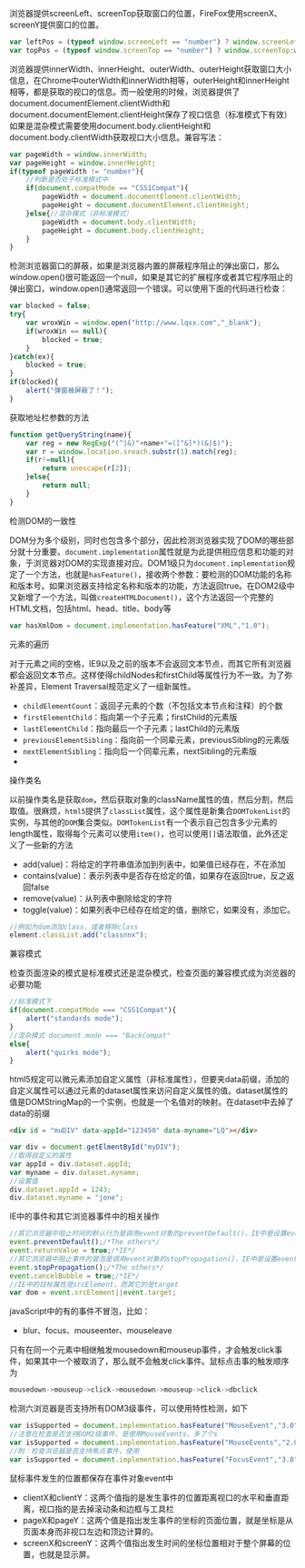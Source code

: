 

浏览器提供screenLeft、screenTop获取窗口的位置，FireFox使用screenX、screenY提供窗口的位置。

```js
var leftPos = (typeof window.screenLeft == "number") ? window.screenLeft:window.screenX;
var topPos = (typeof window.screenTop == "number") ? window.screenTop:window.screenY;
```

浏览器提供innerWidth、innerHeight、outerWidth、outerHeight获取窗口大小信息，在Chrome中outerWidth和innerWidth相等，outerHeight和innerHeight相等，都是获取的视口的信息。而一般使用的时候，浏览器提供了document.documentElement.clientWidth和document.documentElement.clientHeight保存了视口信息（标准模式下有效）如果是混杂模式需要使用document.body.clientHeight和document.body.clientWidth获取视口大小信息。兼容写法：

```js
var pageWidth = window.innerWidth;
var pageHeight = window.innerHeight;
if(typeof pageWidth != "number"){
    //判断是否处于标准模式中
    if(document.compatMode == "CSS1Compat"){
        pageWidth = document.documentElement.clientWidth;
        pageHeight = document.documentElement.clientHeight;
    }else{//混杂模式（非标准模式）
        pageWidth = document.body.clientWidth;
        pageHeight = document.body.clientHeight;
    }
}
```

检测浏览器窗口的屏蔽，如果是浏览器内置的屏蔽程序阻止的弹出窗口，那么window.open()很可能返回一个null，如果是其它的扩展程序或者其它程序阻止的弹出窗口，window.open()通常返回一个错误。可以使用下面的代码进行检查：

```js
var blocked = false;
try{
    var wroxWin = window.open("http://www.lqxx.com","_blank");
    if(wroxWin == null){
        blocked = true;
    }
}catch(ex){
    blocked = true;
}
if(blocked){
    alert("弹窗被屏蔽了！");
}
```

获取地址栏参数的方法

```js
function getQueryString(name){
    var reg = new RegExp("(^|&)"+name+"=([^&]*)(&|$)");
    var r = window.location.sreach.substr(1).match(reg);
    if(r!=null){
        return unescape(r[2]);
    }else{
        return null;
    }
}
```

检测DOM的一致性

DOM分为多个级别，同时也包含多个部分，因此检测浏览器实现了DOM的哪些部分就十分重要。`document.implementation`属性就是为此提供相应信息和功能的对象，于浏览器对DOM的实现直接对应。DOM1级只为`document.implementation`规定了一个方法，也就是`hasFeature()`，接收两个参数：要检测的DOM功能的名称和版本号。如果浏览器支持给定名称和版本的功能，方法返回true。在DOM2级中又新增了一个方法，叫做`createHTMLDocument()`，这个方法返回一个完整的HTML文档，包括html、head、title、body等

```js
var hasXmlDom = document.implementation.hasFeature("XML","1.0");
```

元素的遍历

对于元素之间的空格，IE9以及之前的版本不会返回文本节点，而其它所有浏览器都会返回文本节点。这样使得childNodes和firstChild等属性行为不一致。为了弥补差异，Element Traversal规范定义了一组新属性。

- `childElementCount`：返回子元素的个数（不包括文本节点和注释）的个数
- `firstElementChild`：指向第一个子元素；firstChild的元素版
- `lastElementChild`：指向最后一个子元素；lastChild的元素版
- `previousElementSibling`：指向前一个同辈元素，previousSibling的元素版
- `nextElementSibling`：指向后一个同辈元素，nextSibling的元素版
- 

操作类名

以前操作类名是获取`dom`，然后获取对象的className属性的值，然后分割，然后取值。很麻烦，`html5`提供了`classList`属性，这个属性是新集合`DOMTokenList`的实例，与其他的`DOM`集合类似。`DOMTokenList`有一个表示自己包含多少元素的length属性，取得每个元素可以使用`item()`，也可以使用`[]`语法取值，此外还定义了一些新的方法

- add(value)：将给定的字符串值添加到列表中，如果值已经存在，不在添加
- contains(value)：表示列表中是否存在给定的值，如果存在返回true，反之返回false
- remove(value)：从列表中删除给定的字符
- toggle(value)：如果列表中已经存在给定的值，删除它，如果没有，添加它。

```js
//例如为dom添加class，或者移除class
element.classList.add("classnnx");
```

兼容模式

检查页面渲染的模式是标准模式还是混杂模式，检查页面的兼容模式成为浏览器的必要功能

```js
//标准模式下
if(document.compatMode === "CSS1Compat"){
    alert("standards mode");
}
//混杂模式 document.mode === "BackCompat"
else{
    alert("quirks mode");
}
```

html5规定可以微元素添加自定义属性（非标准属性），但要夹data前缀，添加的自定义属性可以通过元素的dataset属性来访问自定义属性的值。dataset属性的值是DOMStringMap的一个实例，也就是一个名值对的映射。在dataset中去掉了data的前缀

```html
<div id = "muDIV" data-appId="123450" data-myname="LQ"></div>
```

```js
var div = document.getElmentById("myDIV");
//取得自定义的属性
var appId = div.dataset.appId;
var myname = div.dataset.myname;
//设置值
div.dataset.appId = 1243;
div.dataset.myname = "jone";
```

IE中的事件和其它浏览器事件中的相关操作

```js
//其它浏览器中阻止时间的默认行为是调用event对象的preventDefault()，IE中是设置event的returnValue值为true
event.preventDefault();/*The others*/
event.returnValue = true;/*IE*/
//其它浏览器中阻止事件的冒泡是调用event对象的stopPropagation()，IE中是设置event的cancelBubble值为true
event.stopPropagation();/*The others*/
event.cancelBubble = true;/*IE*/
//IE中的目标属性是srcElement，而其它的是target
var dom = event.srcElement||event.target;
```

javaScript中的有的事件不冒泡，比如：

- blur、focus、mouseenter、mouseleave

只有在同一个元素中相继触发mousedown和mouseup事件，才会触发click事件，如果其中一个被取消了，那么就不会触发click事件。鼠标点击事的触发顺序为

```js
mousedown->mouseup->click->mousedown->mouseup->click->dbclick
```

检测六浏览器是否支持所有DOM3级事件，可以使用特性检测，如下

```js
var isSupported = document.implementation.hasFeature("MouseEvent","3.0");
//注意在检查是否支持DOM2级事件，是使用MouseEvents，多了个s
var isSupported = document.implementation.hasFeature("MouseEvents","2.0");
//附：检查浏览器是否支持焦点事件，使用
var isSupported = document.implementation.hasFeature("FocusEvent","3.0");
```

鼠标事件发生的位置都保存在事件对象event中

- clientX和clientY：这两个值指的是发生事件的位置距离视口的水平和垂直距离，视口指的是去掉滚动条和边框与工具栏
- pageX和pageY：这两个值是指出发生事件的坐标的页面位置，就是坐标是从页面本身而非视口左边和顶边计算的。
- screenX和screenY：这两个值指出发生时间的坐标位置相对于整个屏幕的位置，也就是显示屏。

